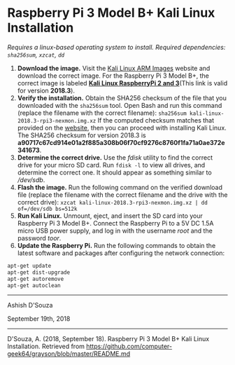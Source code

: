# Raspberry Pi 3 Model B+ Kali Linux Installation
*Requires a linux-based operating system to install. Required dependencies: `sha256sum`, `xzcat`, `dd`*

1. **Download the image.** Visit the [Kali Linux ARM Images](https://www.offensive-security.com/kali-linux-arm-images/#1493408272250-e17e9049-9ce8) website and download the correct image. For the Raspberry Pi 3 Model B+, the correct image is labeled [**Kali Linux RaspberryPi 2 and 3**](https://images.offensive-security.com/arm-images/kali-linux-2018.3-rpi3-nexmon.img.xz)(This link is valid for version **2018.3**).
1. **Verify the installation.** Obtain the SHA256 checksum of the file that you downloaded with the `sha256sum` tool. Open Bash and run this command (replace the filename with the correct filename): `sha256sum kali-linux-2018.3-rpi3-nexmon.img.xz` If the computed checksum matches that provided on the [website](https://www.offensive-security.com/kali-linux-arm-images/#1493408272250-e17e9049-9ce8), then you can proceed with installing Kali Linux. The SHA256 checksum for version 2018.3 is **a90717c67cd914e01a2f885a308b06f70cf9276c8760f1fa71a0ae372e341673**.
1. **Determine the correct drive.** Use the *fdisk* utility to find the correct drive for your micro SD card. Run `fdisk -l` to view all drives, and determine the correct one. It should appear as something similar to */dev/sdb*.
1. **Flash the image.** Run the following command on the verified download file (replace the filename with the correct filename and the drive with the correct drive): `xzcat kali-linux-2018.3-rpi3-nexmon.img.xz | dd of=/dev/sdb bs=512k`
1. **Run Kali Linux.** Unmount, eject, and insert the SD card into your Raspberry Pi 3 Model B+. Connect the Raspberry Pi to a 5V DC 1.5A micro USB power supply, and log in with the username *root* and the password *toor*.
1. **Update the Raspberry Pi.** Run the following commands to obtain the latest software and packages after configuring the network connection:
```bash
apt-get update
apt-get dist-upgrade
apt-get autoremove
apt-get autoclean
```

---
Ashish D'Souza

September 19th, 2018

---
D'Souza, A. (2018, September 18). Raspberry Pi 3 Model B+ Kali Linux Installation. Retrieved from https://github.com/computer-geek64/grayson/blob/master/README.md
